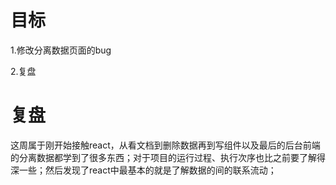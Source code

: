 # 目标 #
1.修改分离数据页面的bug

2.复盘



# 复盘 #
这周属于刚开始接触react，从看文档到删除数据再到写组件以及最后的后台前端的分离数据都学到了很多东西；对于项目的运行过程、执行次序也比之前要了解得深一些；然后发现了react中最基本的就是了解数据的间的联系流动；